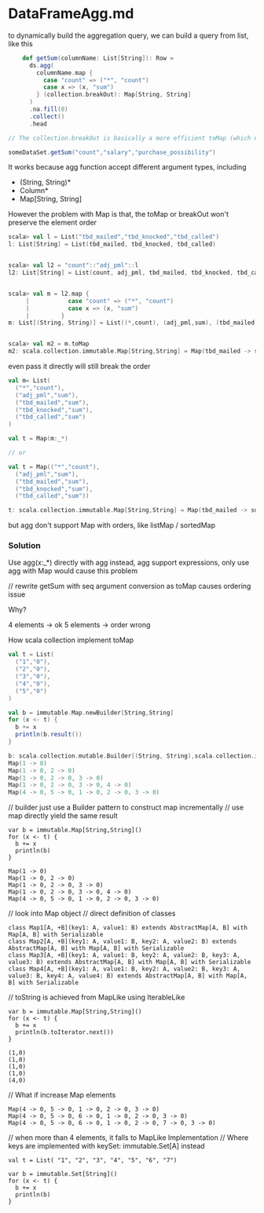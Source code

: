 # DataFrameAgg.md

to dynamically build the aggregation query, we can build a query from list, like this

```scala 
    def getSum(columnName: List[String]): Row =
      ds.agg(
        columnName.map {
          case "count" => ("*", "count")
          case x => (x, "sum")
        } (collection.breakOut): Map[String, String]
      )
      .na.fill(0)
      .collect()
      .head

// The collection.breakOut is basically a more efficient toMap (which need one more traverse)

someDataSet.getSum("count","salary","purchase_possibility")
```


It works because agg function accept different argument types, including

- (String, String)*
- Column*
- Map[String, String]

However the problem with Map is that, the toMap or breakOut won't preserve the element order

```scala
scala> val l = List("tbd_mailed","tbd_knocked","tbd_called")
l: List[String] = List(tbd_mailed, tbd_knocked, tbd_called)


scala> val l2 = "count"::"adj_pml"::l
l2: List[String] = List(count, adj_pml, tbd_mailed, tbd_knocked, tbd_called)


scala> val m = l2.map {
     |           case "count" => ("*", "count")
     |           case x => (x, "sum")
     |         }
m: List[(String, String)] = List((*,count), (adj_pml,sum), (tbd_mailed,sum), (tbd_knocked,sum), (tbd_called,sum))


scala> val m2 = m.toMap
m2: scala.collection.immutable.Map[String,String] = Map(tbd_mailed -> sum, * -> count, adj_pml -> sum, tbd_knocked -> sum, tbd_called -> sum)
```


even pass it directly will still break the order
```scala
val m= List(
  ("*","count"),
  ("adj_pml","sum"),
  ("tbd_mailed","sum"),
  ("tbd_knocked","sum"),
  ("tbd_called","sum")
)

val t = Map(m:_*)

// or 

val t = Map(("*","count"),
  ("adj_pml","sum"),
  ("tbd_mailed","sum"),
  ("tbd_knocked","sum"),
  ("tbd_called","sum"))

t: scala.collection.immutable.Map[String,String] = Map(tbd_mailed -> sum, * -> count, adj_pml -> sum, tbd_knocked -> sum, tbd_called -> sum)
```

but agg don't support Map with orders, like listMap / sortedMap


### Solution
Use agg(x:_*) directly with agg instead, agg support expressions, only use agg with Map would cause this problem

// rewrite getSum with seq argument conversion as toMap causes ordering issue







Why?

4 elements -> ok
5 elements -> order wrong

How scala collection implement toMap
```scala
val t = List(
  ("1","0"),
  ("2","0"),
  ("3","0"),
  ("4","0"),
  ("5","0")
)

val b = immutable.Map.newBuilder[String,String]
for (x <- t) {
  b += x
  println(b.result())
}

b: scala.collection.mutable.Builder[(String, String),scala.collection.immutable.Map[String,String]] = scala.collection.mutable.MapBuilder@13b4f9a3
Map(1 -> 0)
Map(1 -> 0, 2 -> 0)
Map(1 -> 0, 2 -> 0, 3 -> 0)
Map(1 -> 0, 2 -> 0, 3 -> 0, 4 -> 0)
Map(4 -> 0, 5 -> 0, 1 -> 0, 2 -> 0, 3 -> 0)
```

// builder just use a Builder pattern to construct map incrementally
// use map directly yield the same result
```
var b = immutable.Map[String,String]()
for (x <- t) {
  b += x
  println(b)
}

Map(1 -> 0)
Map(1 -> 0, 2 -> 0)
Map(1 -> 0, 2 -> 0, 3 -> 0)
Map(1 -> 0, 2 -> 0, 3 -> 0, 4 -> 0)
Map(4 -> 0, 5 -> 0, 1 -> 0, 2 -> 0, 3 -> 0)
```


// look into Map object
// direct definition of classes

```
class Map1[A, +B](key1: A, value1: B) extends AbstractMap[A, B] with Map[A, B] with Serializable
class Map2[A, +B](key1: A, value1: B, key2: A, value2: B) extends AbstractMap[A, B] with Map[A, B] with Serializable
class Map3[A, +B](key1: A, value1: B, key2: A, value2: B, key3: A, value3: B) extends AbstractMap[A, B] with Map[A, B] with Serializable
class Map4[A, +B](key1: A, value1: B, key2: A, value2: B, key3: A, value3: B, key4: A, value4: B) extends AbstractMap[A, B] with Map[A, B] with Serializable
```

// toString is achieved from MapLike using IterableLike
```
var b = immutable.Map[String,String]()
for (x <- t) {
  b += x
  println(b.toIterator.next())
}

(1,0)
(1,0)
(1,0)
(1,0)
(4,0)
```

// What if increase Map elements
```
Map(4 -> 0, 5 -> 0, 1 -> 0, 2 -> 0, 3 -> 0)
Map(4 -> 0, 5 -> 0, 6 -> 0, 1 -> 0, 2 -> 0, 3 -> 0)
Map(4 -> 0, 5 -> 0, 6 -> 0, 1 -> 0, 2 -> 0, 7 -> 0, 3 -> 0)
```

// when more than 4 elements, it falls to MapLike Implementation
// Where keys are implemented with keySet: immutable.Set[A] instead

```
val t = List( "1", "2", "3", "4", "5", "6", "7")

var b = immutable.Set[String]()
for (x <- t) {
  b += x 
  println(b)
}



```
